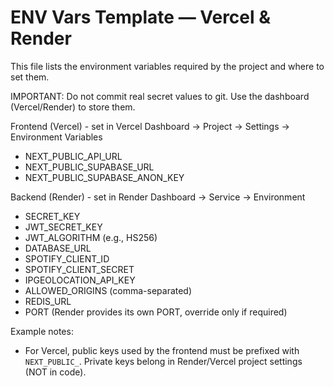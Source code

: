 # ENV Vars Template — Vercel & Render

This file lists the environment variables required by the project and where to set them.

IMPORTANT: Do not commit real secret values to git. Use the dashboard (Vercel/Render) to store them.

Frontend (Vercel) - set in Vercel Dashboard → Project → Settings → Environment Variables

- NEXT_PUBLIC_API_URL
- NEXT_PUBLIC_SUPABASE_URL
- NEXT_PUBLIC_SUPABASE_ANON_KEY

Backend (Render) - set in Render Dashboard → Service → Environment

- SECRET_KEY
- JWT_SECRET_KEY
- JWT_ALGORITHM (e.g., HS256)
- DATABASE_URL
- SPOTIFY_CLIENT_ID
- SPOTIFY_CLIENT_SECRET
- IPGEOLOCATION_API_KEY
- ALLOWED_ORIGINS (comma-separated)
- REDIS_URL
- PORT (Render provides its own PORT, override only if required)

Example notes:

- For Vercel, public keys used by the frontend must be prefixed with `NEXT_PUBLIC_`. Private keys belong in Render/Vercel project settings (NOT in code).
